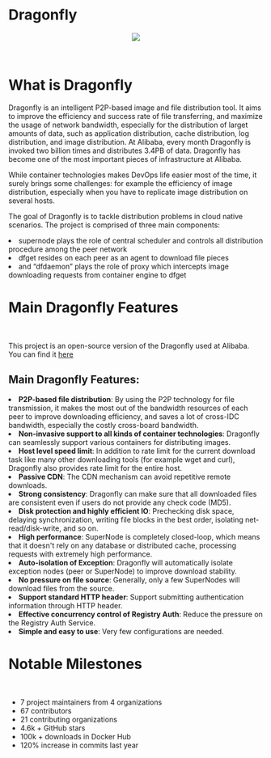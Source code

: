 # Dragonfly

<p align="center">
  <img src="https://repository-images.githubusercontent.com/309874357/c2b3ff80-a931-11eb-89b2-32c6ceed11cd" />
</p>

<br>

# What is Dragonfly

<p>
  Dragonfly is an intelligent P2P-based image and file distribution tool. It aims to improve the efficiency and success rate of file transferring, and maximize the usage of network bandwidth, especially for the distribution of larget amounts of data, such as application distribution, cache distribution, log distribution, and image distribution.
 At Alibaba, every month Dragonfly is invoked two billion times and distributes 3.4PB of data. Dragonfly has become one of the most important pieces of infrastructure at Alibaba.

  While container technologies makes DevOps life easier most of the time, it surely brings some challenges: for example the efficiency of image distribution, especially when you     have to replicate image distribution on several hosts.
  
  The goal of Dragonfly is to tackle distribution problems in cloud native scenarios.
  The project is comprised of three main components:
   <li> supernode plays the role of central scheduler and controls all distribution procedure among the peer network </li>
   <li> dfget resides on each peer as an agent to download file pieces </li>
   <li> and “dfdaemon” plays the role of proxy which intercepts image downloading requests from container engine to dfget </li>
</p>

# Main Dragonfly Features
<br>
<p> This project is an open-source version of the Dragonfly used at Alibaba. You can find it <a href="https://github.com/dragonflyoss/Dragonfly"> here </a> </p>

<h2> Main Dragonfly Features: </h2>
<p>
  <li><strong>P2P-based file distribution</strong>: By using the P2P technology for file transmission, it makes the most out of the bandwidth resources of each peer to improve downloading efficiency, and saves a lot of cross-IDC bandwidth, especially the costly cross-board bandwidth.</li>
  
  <li><strong>Non-invasive support to all kinds of container technologies</strong>: Dragonfly can seamlessly support various containers for distributing images.</li>
    
  <li><strong>Host level speed limit</strong>: In addition to rate limit for the current download task like many other downloading tools (for example wget and curl), Dragonfly also provides rate limit for the entire host.</li>

  <li><strong>Passive CDN</strong>: The CDN mechanism can avoid repetitive remote downloads.</li>

  <li><strong>Strong consistency</strong>: Dragonfly can make sure that all downloaded files are consistent even if users do not provide any check code (MD5).</li>

  <li><strong>Disk protection and highly efficient IO</strong>: Prechecking disk space, delaying synchronization, writing file blocks in the best order, isolating net-read/disk-write, and so on.</li>

  <li><strong>High performance</strong>: SuperNode is completely closed-loop, which means that it doesn't rely on any database or distributed cache, processing requests with extremely high performance.</li>

  <li><strong>Auto-isolation of Exception</strong>: Dragonfly will automatically isolate exception nodes (peer or SuperNode) to improve download stability.</li>

  <li><strong>No pressure on file source</strong>: Generally, only a few SuperNodes will download files from the source.</li>

  <li><strong>Support standard HTTP header</strong>: Support submitting authentication information through HTTP header.</li>

  <li><strong>Effective concurrency control of Registry Auth</strong>: Reduce the pressure on the Registry Auth Service.</li>

   <li><strong>Simple and easy to use</strong>: Very few configurations are needed.</li>
  
  </p>
  
 # Notable Milestones
 <br>
 <ul>
  <li>7 project maintainers from 4 organizations</li>
  <li>67 contributors</li>
  <li>21 contributing organizations</li>
  <li>4.6k + GitHub stars</li>
  <li>100k + downloads in Docker Hub</li>
  <li>120% increase in commits last year</li>
 </ul>
